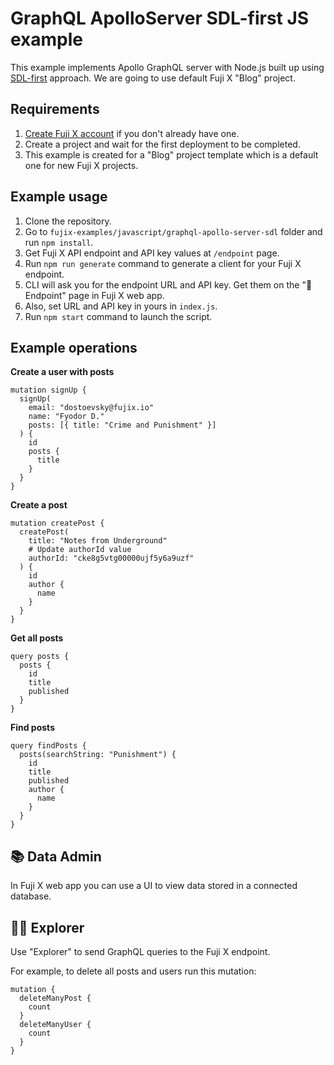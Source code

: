 # GraphQL ApolloServer SDL-first JS example

This example implements Apollo GraphQL server with Node.js built up using [SDL-first](https://www.apollographql.com/docs/resources/graphql-glossary/#schema-first-development) approach. We are going to use default Fuji X "Blog" project.

## Requirements

1. [Create Fuji X account](https://app.fujix.io/sign-up) if you don't already have one.
2. Create a project and wait for the first deployment to be completed.
3. This example is created for a "Blog" project template which is a default one for new Fuji X projects.

## Example usage

1. Clone the repository.
2. Go to `fujix-examples/javascript/graphql-apollo-server-sdl` folder and run `npm install`.
3. Get Fuji X API endpoint and API key values at `/endpoint` page.
4. Run `npm run generate` command to generate a client for your Fuji X endpoint.
5. CLI will ask you for the endpoint URL and API key. Get them on the "🚀 Endpoint" page in Fuji X web app.
6. Also, set URL and API key in yours in `index.js`.
7. Run `npm start` command to launch the script.

## Example operations

**Create a user with posts**

```
mutation signUp {
  signUp(
    email: "dostoevsky@fujix.io"
    name: "Fyodor D."
    posts: [{ title: "Crime and Punishment" }]
  ) {
    id
    posts {
      title
    }
  }
}
```

**Create a post**

```
mutation createPost {
  createPost(
    title: "Notes from Underground"
    # Update authorId value
    authorId: "cke8g5vtg00000ujf5y6a9uzf"
  ) {
    id
    author {
      name
    }
  }
}
```

**Get all posts**

```
query posts {
  posts {
    id
    title
    published
  }
}
```

**Find posts**

```
query findPosts {
  posts(searchString: "Punishment") {
    id
    title
    published
    author {
      name
    }
  }
}
```

## 📚 Data Admin

In Fuji X web app you can use a UI to view data stored in a connected database.

## 🏄‍♂️ Explorer 

Use "Explorer" to send GraphQL queries to the Fuji X endpoint.

For example, to delete all posts and users run this mutation:

```
mutation {
  deleteManyPost {
    count
  }
  deleteManyUser {
    count
  }
}
```